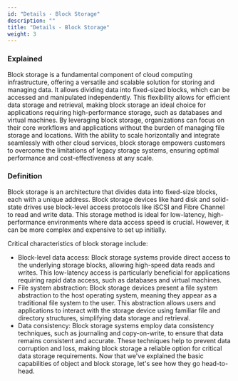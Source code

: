 ```yaml
---
id: "Details - Block Storage"
description: ""
title: "Details - Block Storage"
weight: 3
---
```



### **Explained**

Block storage is a fundamental component of cloud computing infrastructure, offering a versatile and scalable solution for storing and managing data. It allows dividing data into fixed-sized blocks, which can be accessed and manipulated independently. This flexibility allows for efficient data storage and retrieval, making block storage an ideal choice for applications requiring high-performance storage, such as databases and virtual machines. By leveraging block storage, organizations can focus on their core workflows and applications without the burden of managing file storage and locations. With the ability to scale horizontally and integrate seamlessly with other cloud services, block storage empowers customers to overcome the limitations of legacy storage systems, ensuring optimal performance and cost-effectiveness at any scale.

### **Definition**

Block storage is an architecture that divides data into fixed-size blocks, each with a unique address. Block storage devices like hard disk and solid-state drives use block-level access protocols like iSCSI and Fibre Channel to read and write data. This storage method is ideal for low-latency, high-performance environments where data access speed is crucial. However, it can be more complex and expensive to set up initially.

Critical characteristics of block storage include:

- Block-level data access: Block storage systems provide direct access to the underlying storage blocks, allowing high-speed data reads and writes. This low-latency access is particularly beneficial for applications requiring rapid data access, such as databases and virtual machines.
- File system abstraction: Block storage devices present a file system abstraction to the host operating system, meaning they appear as a traditional file system to the user. This abstraction allows users and applications to interact with the storage device using familiar file and directory structures, simplifying data storage and retrieval.
- Data consistency: Block storage systems employ data consistency techniques, such as journaling and copy-on-write, to ensure that data remains consistent and accurate. These techniques help to prevent data corruption and loss, making block storage a reliable option for critical data storage requirements. Now that we've explained the basic capabilities of object and block storage, let's see how they go head-to-head.


